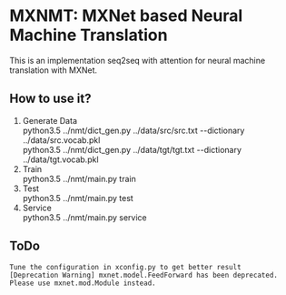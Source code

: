 # MXNMT: MXNet based Neural Machine Translation         

This is an implementation seq2seq with attention for neural machine translation with MXNet.         
         

## How to use it?         
1. Generate Data         
    python3.5 ../nmt/dict_gen.py ../data/src/src.txt --dictionary ../data/src.vocab.pkl         
    python3.5 ../nmt/dict_gen.py ../data/tgt/tgt.txt --dictionary ../data/tgt.vocab.pkl         
2. Train         
    python3.5 ../nmt/main.py train         
3. Test         
    python3.5 ../nmt/main.py test         
4. Service         
    python3.5 ../nmt/main.py service         

## ToDo         
    Tune the configuration in xconfig.py to get better result         
    [Deprecation Warning] mxnet.model.FeedForward has been deprecated. Please use mxnet.mod.Module instead.         

